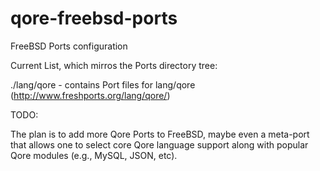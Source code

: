 # qore-freebsd-ports
FreeBSD Ports configuration

Current List, which mirros the Ports directory tree:

./lang/qore - contains Port files for lang/qore (http://www.freshports.org/lang/qore/)

TODO:

The plan is to add more Qore Ports to FreeBSD, maybe even a meta-port that allows one
to select core Qore language support along with popular Qore modules (e.g., MySQL, JSON, etc).
